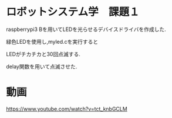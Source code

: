 # ロボットシステム学　課題１

raspberrypi3 Bを用いてLEDを光らせるデバイスドライバを作成した.

緑色LEDを使用し,myled.cを実行すると

LEDがチカチカと30回点滅する.

delay関数を用いて点滅させた.

# 動画

https://www.youtube.com/watch?v=tct_knbGCLM
